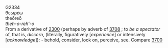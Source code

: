 G2334  
θεωρέω  
theōreō  
*theh-o-reh‘-o*  
From a derivative of [2300](g2300) (perhaps by adverb of [3708](g3708) ;
to *be* *a* *spectator* of, that is, *discern*, (literally, figuratively
\[*experience*\] or intensively \[*acknowledge*\]): - behold, consider,
look on, perceive, see. Compare [3700](g3700)  
